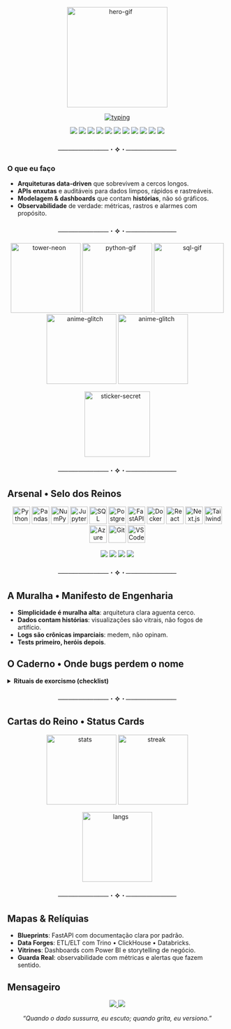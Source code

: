<!--
README de Perfil — marcsspp22
Tema: Neo-Medieval + Neon (AoT + Death Note + GoT)
Observação: altere email/LinkedIn no fim. Se algum GIF privado expirar, baixe-o e sirva via /assets.
-->

<!-- ====== HERO (banner animado + typing) ====== -->
<p align="center">
  <img src="http://user-images.githubusercontent.com/74038190/225813708-98b745f2-7d22-48cf-9150-083f1b00d6c9.gif" height="230" alt="hero-gif"/>
</p>
<p align="center">
  <a href="https://github.com/marcsspp22">
    <img src="https://readme-typing-svg.demolab.com?font=JetBrains+Mono&weight=800&size=22&duration=3200&pause=900&color=6A00FF&center=true&vCenter=true&width=900&lines=Dev+%2B+Data+Analyst;Muralhas+de+c%C3%B3digo%2C+vitrais+de+dados" alt="typing"/>
  </a>
</p>

<!-- ====== BADGES PRINCIPAIS ====== -->
<p align="center">
  <img src="https://img.shields.io/badge/Dev-121212?style=for-the-badge&labelColor=1F1F1F" />
  <img src="https://img.shields.io/badge/Data%20Analyst-121212?style=for-the-badge&labelColor=1F1F1F" />
  <img src="https://img.shields.io/badge/Python-3776AB?style=for-the-badge&logo=python&logoColor=white" />
  <img src="https://img.shields.io/badge/Pandas-150458?style=for-the-badge&logo=pandas&logoColor=white" />
  <img src="https://img.shields.io/badge/SQL%20Server-CC2927?style=for-the-badge&logo=microsoftsqlserver&logoColor=white" />
  <img src="https://img.shields.io/badge/ClickHouse-FFCC01?style=for-the-badge&logo=clickhouse&logoColor=111" />
  <img src="https://img.shields.io/badge/Trino-0B5FFF?style=for-the-badge" />
  <img src="https://img.shields.io/badge/Databricks-EF3E2D?style=for-the-badge&logo=databricks&logoColor=white" />
  <img src="https://img.shields.io/badge/Power%20BI-F2C811?style=for-the-badge&logo=powerbi&logoColor=111" />
  <img src="https://img.shields.io/badge/FastAPI-009688?style=for-the-badge&logo=fastapi&logoColor=white" />
  <img src="https://img.shields.io/badge/Cloudflare%20Workers-F38020?style=for-the-badge&logo=cloudflare&logoColor=white" />
</p>

<h3 align="center">────────── ⋅ ✧ ⋅ ──────────</h3>

### O que eu faço
- **Arquiteturas data-driven** que sobrevivem a cercos longos.  
- **APIs enxutas** e auditáveis para dados limpos, rápidos e rastreáveis.  
- **Modelagem & dashboards** que contam **histórias**, não só gráficos.  
- **Observabilidade** de verdade: métricas, rastros e alarmes com propósito.

<h3 align="center">────────── ⋅ ✧ ⋅ ──────────</h3>

<p align="center">
  <img src="https://media0.giphy.com/media/v1.Y2lkPTc5MGI3NjExb25oeXI1cmhqNWFheG4xNHV3N2NwNXQwMHJxbG12MGV1Y3M4NmN0byZlcD12MV9pbnRlcm5hbF9naWZfYnlfaWQmY3Q9cw/dtoqXlE4LUCPiQ1seh/giphy.gif" height="160" alt="tower-neon"/>
  <img src="https://media.giphy.com/media/v1.Y2lkPTc5MGI3NjExeTh6OWZwZGgyYjUxNHlxeW9iMmZsdzg3NWtzaGNwb24weHNldmhhNSZlcD12MV9zdGlja2Vyc19zZWFyY2gmY3Q9cw/LMt9638dO8dftAjtco/giphy.gif" height="160" alt="python-gif"/>
  <img src="https://media3.giphy.com/media/v1.Y2lkPTc5MGI3NjExZzc1dWlxNzMxc2Q0aHpqZm5qNXhrM2ttNWlxNzUyNzIzYWhlZTY1byZlcD12MV9pbnRlcm5hbF9naWZfYnlfaWQmY3Q9Zw/vISmwpBJUNYzukTnVx/giphy.gif" height="160" alt="sql-gif"/>
  <img src="https://media.giphy.com/media/v1.Y2lkPTc5MGI3NjExOHo5eXY5djMzNG1wdTZhZjh4OTIzOTcxaDl1OG02eXBnaHIzZ2tsMSZlcD12MV9naWZzX3NlYXJjaCZjdD1n/SvckSy7fFviqrq8ClF/giphy.gif" height="160" alt="anime-glitch"/>
  <img src="https://media.giphy.com/media/v1.Y2lkPWVjZjA1ZTQ3OTV6aXhpZ2tibXMyOXY2enJndDF1OW8zNHI4Y2NsNHZoY2U5dDgwOSZlcD12MV9zdGlja2Vyc19zZWFyY2gmY3Q9cw/EGcbDftfJ5ocM/giphy.gif" height="160" alt="anime-glitch"/>
</p>

<!-- Sticker adicional (link com token pode expirar) -->
<p align="center">
  <img src="https://private-user-images.githubusercontent.com/74038190/242390524-0c7eb6ed-663b-4ce4-bfbd-18239a38ba1b.gif" height="150" alt="sticker-secret" />
</p>

<h3 align="center">────────── ⋅ ✧ ⋅ ──────────</h3>

## Arsenal • Selo dos Reinos
<div align="center">
  <img height="40" src="https://cdn.jsdelivr.net/gh/devicons/devicon/icons/python/python-original.svg" alt="Python"/>
  <img height="40" src="https://cdn.jsdelivr.net/gh/devicons/devicon/icons/pandas/pandas-original.svg" alt="Pandas"/>
  <img height="40" src="https://cdn.jsdelivr.net/gh/devicons/devicon/icons/numpy/numpy-original.svg" alt="NumPy"/>
  <img height="40" src="https://cdn.jsdelivr.net/gh/devicons/devicon/icons/jupyter/jupyter-original.svg" alt="Jupyter"/>
  <img height="40" src="https://cdn.jsdelivr.net/gh/devicons/devicon/icons/microsoftsqlserver/microsoftsqlserver-plain.svg" alt="SQL Server"/>
  <img height="40" src="https://cdn.jsdelivr.net/gh/devicons/devicon/icons/postgresql/postgresql-original.svg" alt="PostgreSQL"/>
  <img height="40" src="https://cdn.jsdelivr.net/gh/devicons/devicon/icons/fastapi/fastapi-original.svg" alt="FastAPI"/>
  <img height="40" src="https://cdn.jsdelivr.net/gh/devicons/devicon/icons/docker/docker-original.svg" alt="Docker"/>
  <img height="40" src="https://cdn.jsdelivr.net/gh/devicons/devicon/icons/react/react-original.svg" alt="React"/>
  <img height="40" src="https://cdn.jsdelivr.net/gh/devicons/devicon/icons/nextjs/nextjs-original.svg" alt="Next.js"/>
  <img height="40" src="https://cdn.jsdelivr.net/gh/devicons/devicon/icons/tailwindcss/tailwindcss-original.svg" alt="Tailwind"/>
  <img height="40" src="https://cdn.jsdelivr.net/gh/devicons/devicon/icons/azure/azure-original.svg" alt="Azure"/>
  <img height="40" src="https://cdn.jsdelivr.net/gh/devicons/devicon/icons/git/git-original.svg" alt="Git"/>
  <img height="40" src="https://cdn.jsdelivr.net/gh/devicons/devicon/icons/vscode/vscode-original.svg" alt="VSCode"/>
</div>

<p align="center">
  <img src="https://img.shields.io/badge/%E2%96%AC-6A00FF?style=flat-square" />
  <img src="https://img.shields.io/badge/%E2%96%AC-C2185B?style=flat-square" />
  <img src="https://img.shields.io/badge/%E2%96%AC-00E5FF?style=flat-square" />
  <img src="https://img.shields.io/badge/%E2%96%AC-121212?style=flat-square" />
</p>

<h3 align="center">────────── ⋅ ✧ ⋅ ──────────</h3>

## A Muralha • Manifesto de Engenharia
- **Simplicidade é muralha alta**: arquitetura clara aguenta cerco.  
- **Dados contam histórias**: visualizações são vitrais, não fogos de artifício.  
- **Logs são crônicas imparciais**: medem, não opinam.  
- **Tests primeiro, heróis depois**.

## O Caderno • Onde bugs perdem o nome
<details>
  <summary><b>Rituais de exorcismo (checklist)</b></summary>

- Reproduzível? Entrada, ambiente, semente.  
- Medido? Métricas e tempos.  
- Isolado? Função mínima que falha.  
- Corrigido? Teste cobrindo a borda.  
- Observado? Log coerente e sem ruído.
</details>

<h3 align="center">────────── ⋅ ✧ ⋅ ──────────</h3>

## Cartas do Reino • Status Cards
<p align="center">
  <img height="160" src="https://github-readme-stats.vercel.app/api?username=marcsspp22&show_icons=true&theme=dark&hide_title=true&rank_icon=github" alt="stats"/>
  <img height="160" src="https://streak-stats.demolab.com?user=marcsspp22&theme=dark&hide_longest_streak=true" alt="streak"/>
</p>
<p align="center">
  <img height="160" src="https://github-readme-stats.vercel.app/api/top-langs/?username=marcsspp22&layout=compact&theme=dark" alt="langs"/>
</p>

<h3 align="center">────────── ⋅ ✧ ⋅ ──────────</h3>

## Mapas & Relíquias
- **Blueprints**: FastAPI com documentação clara por padrão.  
- **Data Forges**: ETL/ELT com Trino • ClickHouse • Databricks.  
- **Vitrines**: Dashboards com Power BI e storytelling de negócio.  
- **Guarda Real**: observabilidade com métricas e alertas que fazem sentido.

## Mensageiro
<p align="center">
  <a href="mailto:seuemail@exemplo.com">
    <img src="https://img.shields.io/badge/Email-1F1F1F?style=for-the-badge&logo=gmail&logoColor=white" />
  </a>
  <a href="https://www.linkedin.com/in/SEULINKEDIN/">
    <img src="https://img.shields.io/badge/LinkedIn-1F1F1F?style=for-the-badge&logo=linkedin&logoColor=0A66C2" />
  </a>
</p>

<p align="center"><i>“Quando o dado sussurra, eu escuto; quando grita, eu versiono.”</i></p>
